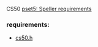 CS50 [pset5: Speller requirements](https://cs50.harvard.edu/x/2021/psets/5/speller/)


### requirements:
- [cs50.h](https://github.com/cs50/libcs50)

